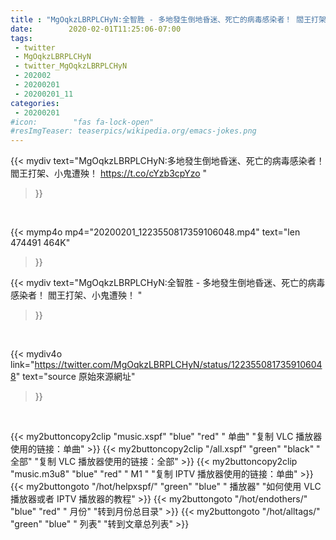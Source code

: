 ```yaml
---
title : "MgOqkzLBRPLCHyN:全智胜 - 多地發生倒地昏迷、死亡的病毒感染者！ 閻王打架、小鬼遭殃！ "
date:        2020-02-01T11:25:06-07:00
tags:
 - twitter
 - MgOqkzLBRPLCHyN
 - twitter_MgOqkzLBRPLCHyN
 - 202002
 - 20200201
 - 20200201_11
categories:
 - 20200201
#icon:        "fas fa-lock-open"
#resImgTeaser: teaserpics/wikipedia.org/emacs-jokes.png
---
```


{{< mydiv text="MgOqkzLBRPLCHyN:多地發生倒地昏迷、死亡的病毒感染者！ 閻王打架、小鬼遭殃！ https://t.co/cYzb3cpYzo "
>}}
<br>


{{< mymp4o mp4="20200201_1223550817359106048.mp4"
text="len 474491    464K"
>}}


{{< mydiv text="MgOqkzLBRPLCHyN:全智胜 - 多地發生倒地昏迷、死亡的病毒感染者！ 閻王打架、小鬼遭殃！ "
>}}
<br>

{{< mydiv4o link="https://twitter.com/MgOqkzLBRPLCHyN/status/1223550817359106048"
text="source 原始來源網址"
>}}


<br>



{{< my2buttoncopy2clip "music.xspf"        "blue"   "red"    " 单曲"  "复制 VLC 播放器使用的链接：单曲" >}} {{< my2buttoncopy2clip "/all.xspf"         "green"  "black"  " 全部"  "复制 VLC 播放器使用的链接：全部" >}} {{< my2buttoncopy2clip "music.m3u8"        "blue"   "red"    " M1 "    "复制 IPTV 播放器使用的链接：单曲" >}} {{< my2buttongoto      "/hot/helpxspf/"    "green"  "blue"   " 播放器" "如何使用 VLC 播放器或者 IPTV 播放器的教程" >}} {{< my2buttongoto      "/hot/endothers/"   "blue"   "red"    " 月份"   "转到月份总目录" >}} {{< my2buttongoto      "/hot/alltags/"     "green"  "blue"   " 列表"   "转到文章总列表" >}} 
